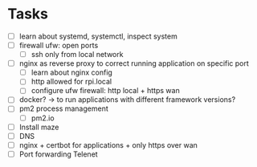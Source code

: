 # Tasks
-[ ] learn about systemd, systemctl, inspect system
-[ ] firewall ufw: open ports
  -[ ] ssh only from local network
-[ ] nginx as reverse proxy to correct running application on specific port
  -[ ] learn about nginx config
  -[ ] http allowed for rpi.local 
  -[ ] configure ufw firewall: http local + https wan 
-[ ] docker? -> to run applications with different framework versions?
-[ ] pm2 process management
  -[ ] pm2.io 
-[ ] Install maze
-[ ] DNS
-[ ] nginx + certbot for applications + only https over wan
-[ ] Port forwarding Telenet
